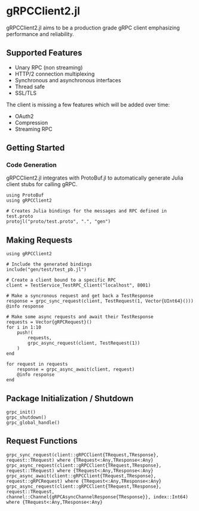 # gRPCClient2.jl

gRPCClient2.jl aims to be a production grade gRPC client emphasizing performance and reliability.

## Supported Features

- Unary RPC (non streaming)
- HTTP/2 connection multiplexing
- Synchronous and asynchronous interfaces
- Thread safe
- SSL/TLS

The client is missing a few features which will be added over time:

- OAuth2
- Compression
- Streaming RPC

## Getting Started

### Code Generation

gRPCClient2.jl integrates with ProtoBuf.jl to automatically generate Julia client stubs for calling gRPC. 

```
using ProtoBuf
using gRPCClient2

# Creates Julia bindings for the messages and RPC defined in test.proto
protojl("proto/test.proto", ".", "gen")
```

## Making Requests

```
using gRPCClient2

# Include the generated bindings
include("gen/test/test_pb.jl")

# Create a client bound to a specific RPC
client = TestService_TestRPC_Client("localhost", 8001)

# Make a syncronous request and get back a TestResponse
response = grpc_sync_request(client, TestRequest(1, Vector{UInt64}()))
@info response

# Make some async requests and await their TestResponse
requests = Vector{gRPCRequest}()
for i in 1:10
    push!(
        requests, 
        grpc_async_request(client, TestRequest(1))
    )
end

for request in requests
    response = grpc_async_await(client, request)
    @info response
end
```

## Package Initialization / Shutdown

```@docs
grpc_init()
grpc_shutdown()
grpc_global_handle()
```

## Request Functions

```@docs
grpc_sync_request(client::gRPCClient{TRequest,TResponse}, request::TRequest) where {TRequest<:Any,TResponse<:Any}
grpc_async_request(client::gRPCClient{TRequest,TResponse}, request::TRequest) where {TRequest<:Any,TResponse<:Any}
grpc_async_await(client::gRPCClient{TRequest,TResponse}, request::gRPCRequest) where {TRequest<:Any,TResponse<:Any}
grpc_async_request(client::gRPCClient{TRequest,TResponse}, request::TRequest, channel::Channel{gRPCAsyncChannelResponse{TResponse}}, index::Int64) where {TRequest<:Any,TResponse<:Any}
```